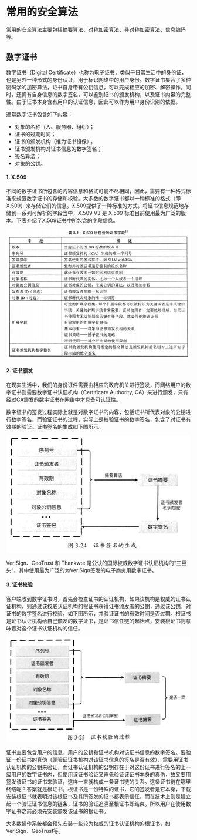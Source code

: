 # 常用的安全算法

常用的安全算法主要包括摘要算法、对称加密算法、非对称加密算法、信息编码等。

## 数字证书

数字证书（Digital Certificate）也称为电子证书，类似于日常生活中的身份证，也是另外一种形式的身份认证，用于标识网络中的用户身份。数字证书集合了多种密码学的加密算法，证书自身带有公钥信息，可以完成相应的加密、解密操作，同时，还拥有自身信息的数字签名，可以鉴别证书的颁发机构，以及证书内容的完整性。由于证书本身含有用户的认证信息，因此可以作为用户身份识别的依据。

通常数字证书包含如下内容：

- 对象的名称（人、服务器、组织）；
- 证书的过期时间；
- 证书的颁发机构（谁为证书担保）；
- 证书颁发机构对证书信息的数字签名；
- 签名算法；
- 对象的公钥。

#### 1. X.509

不同的数字证书所包含的内容信息和格式可能不尽相同，因此，需要有一种格式标准来规范数字证书的存储和校验。大多数的数字证书都以一种标准的格式（即X.509）来存储它们的信息。X.509提供了一种标准的方式，将证书信息规范地存储到一系列可解析的字段当中，X.509 V3 是 X.509 标准目前使用最为广泛的版本。下表介绍了X.509证书中所包含的字段信息。

![Image text](https://github.com/yuanhaoz/SecurityDemo/blob/develop/src/main/java/com/zyh/常用的安全算法/数字证书/x509.png)

#### 2. 证书颁发

在现实生活中，我们的身份证件需要由相应的政府机关进行签发，而网络用户的数字证书则需要数字证书认证机构（Certificate Authority, CA）来进行颁发，只有经过CA颁发的数字证书在网络中才具备可认证性。

数字证书的签发过程实际上就是对数字证书的内容，包括证书所代表对象的公钥进行数字签名，而验证证书的过程，实际上是校验证书的数字签名，包含了对证书有效期的验证。证书签名的生成如下图所示。

![Image text](https://github.com/yuanhaoz/SecurityDemo/blob/develop/src/main/java/com/zyh/常用的安全算法/数字证书/CAgenerate.png)

VeriSign、GeoTrust 和 Thankwte 是公认的国际权威数字证书认证机构的“三巨头”，其中使用最为广泛的为VeriSign签发的电子商务用数字证书。

#### 3. 证书校验

客户端收到数字证书时，首先会检查证书的认证机构，如果该机构是权威的证书认证机构，则通过该权威认证机构的根证书获得证书颁发者的公钥，通过该公钥，对证书的数字签名进行校验，如下图所示，并验证证书的有效时间是否过期。根证书是证书认证机构给自己颁发的数字证书，是证书信任链的起始点，安装根证书则意味着对这个证书认证机构的信任。

![Image text](https://github.com/yuanhaoz/SecurityDemo/blob/develop/src/main/java/com/zyh/常用的安全算法/数字证书/CAverify.png)

证书主要包含用户的信息、用户的公钥和证书机构对该证书信息的数字签名。要验证一份证书的真伪（即验证证书机构对该证书信息的签名是否有效），需要用证书认证机构的公钥来验证，而证书认证机构的公钥存在于对这份证书进行签名的上一级用户的数字证书内，但使用该证书验证又需先验证该证书本身的真伪，故又要用签发该证书的证书来验证，这样一来就构成一条证书链的关系。这条证书链在哪里终结呢？答案就是根证书。根证书是一份特殊的证书，它的签发者是它本身，下载安装根证书就表明对该根证书及其所签发的证书都表示信任，而在技术上则是建立起一个验证证书信息的链条，证书的验证追溯至根证书即结束。所以用户在使用数字证书之前必须先安装颁发该证书的根证书。

大多数操作系统都会预先安装一些较为权威的证书认证机构的根证书，如 VeriSign、GeoTrust等。